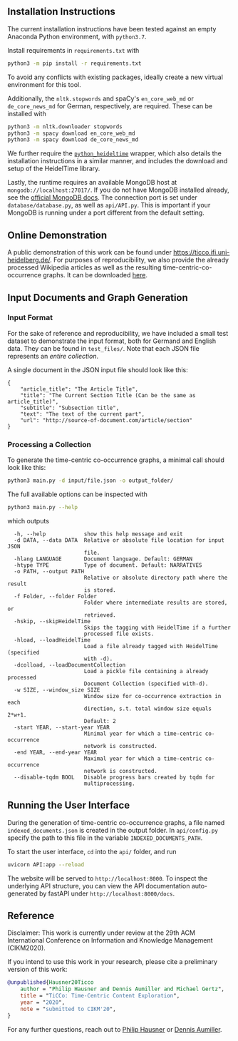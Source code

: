 ## Installation Instructions
The current installation instructions have been tested against an
empty Anaconda Python environment, with `python3.7`.

Install requirements in `requirements.txt` with
```bash
python3 -m pip install -r requirements.txt
```
To avoid any conflicts with existing packages, ideally create a new virtual environment for this tool.

Additionally, the `nltk.stopwords` and spaCy's `en_core_web_md` or `de_core_news_md` for German, respectively, are required.
These can be installed with
```bash
python3 -m nltk.downloader stopwords
python3 -m spacy download en_core_web_md
python3 -m spacy download de_core_news_md
```

We further require the [`python_heideltime`](https://github.com/PhilipEHausner/python_heideltime) wrapper,
which also details the installation instructions in a similar manner, and includes the download and setup of the HeidelTime library.

Lastly, the runtime requires an available MongoDB host at `mongodb://localhost:27017/`.
If you do not have MongoDB installed already, see the [official MongoDB docs](https://docs.mongodb.com/manual/installation/).
The connection port is set under `database/database.py`, as well as `api/API.py`.
This is important if your MongoDB is running under a port different from the default setting.

## Online Demonstration

A public demonstration of this work can be found under https://ticco.ifi.uni-heidelberg.de/. For purposes of reproducibility, we also provide the already processed Wikipedia articles as well as the resulting time-centric-co-occurrence graphs. It can be downloaded [here](https://heibox.uni-heidelberg.de/f/c052d3ee63634515ad90/?dl=1).

## Input Documents and Graph Generation

### Input Format
For the sake of reference and reproducibility, we have included a small test dataset to demonstrate the input format,
both for Germand and English data. They can be found in `test_files/`. Note that each JSON file represents an *entire collection*.

A single document in the JSON input file should look like this:
```python3
{
    "article_title": "The Article Title",
    "title": "The Current Section Title (Can be the same as article_title)",
    "subtitle": "Subsection title",
    "text": "The text of the current part",
    "url": "http://source-of-document.com/article/section"
}
```

### Processing a Collection
To generate the time-centric co-occurrence graphs, a minimal call should look like this:
```bash
python3 main.py -d input/file.json -o output_folder/
```

The full available options can be inspected with
```bash
python3 main.py --help
```
which outputs
```
  -h, --help            show this help message and exit
  -d DATA, --data DATA  Relative or absolute file location for input JSON
                        file.
  -hlang LANGUAGE       Document language. Default: GERMAN
  -htype TYPE           Type of document. Default: NARRATIVES
  -o PATH, --output PATH
                        Relative or absolute directory path where the result
                        is stored.
  -f Folder, --folder Folder
                        Folder where intermediate results are stored, or
                        retrieved.
  -hskip, --skipHeidelTime
                        Skips the tagging with HeidelTime if a further
                        processed file exists.
  -hload, --loadHeidelTime
                        Load a file already tagged with HeidelTime (specified
                        with -d).
  -dcolload, --loadDocumentCollection
                        Load a pickle file containing a already processed
                        Document Collection (specified with-d).
  -w SIZE, --window_size SIZE
                        Window size for co-occurrence extraction in each
                        direction, s.t. total window size equals 2*w+1.
                        Default: 2
  -start YEAR, --start-year YEAR
                        Minimal year for which a time-centric co-occurrence
                        network is constructed.
  -end YEAR, --end-year YEAR
                        Maximal year for which a time-centric co-occurrence
                        network is constructed.
  --disable-tqdm BOOL   Disable progress bars created by tqdm for
                        multiprocessing.

```

## Running the User Interface
During the generation of time-centric co-occurrence graphs, a file named `indexed_documents.json` is created in the output folder. In `api/config.py` specify the path to this file in the variable `INDEXED_DOCUMENTS_PATH`.

To start the user interface, `cd` into the `api/` folder, and run
```bash
uvicorn API:app --reload
```
The website will be served to `http://localhost:8000`.
To inspect the underlying API structure, 
you can view the API documentation auto-generated by fastAPI under `http://localhost:8000/docs`.

## Reference
Disclaimer: This work is currently under review at the 29th ACM International Conference on Information and Knowledge Management (CIKM2020).

If you intend to use this work in your research, please cite a preliminary version of this work:
```bibtex
@unpublished{Hausner20Ticco
    author = "Philip Hausner and Dennis Aumiller and Michael Gertz",
    title = "TiCCo: Time-Centric Content Exploration",
    year = "2020",
    note = "submitted to CIKM'20",
}
```

For any further questions, reach out to [Philip Hausner](mailto:hausner@informatik.uni-heidelberg.de) or
[Dennis Aumiller](mailto:Aumiller@informatik.uni-heidelberg.de).
